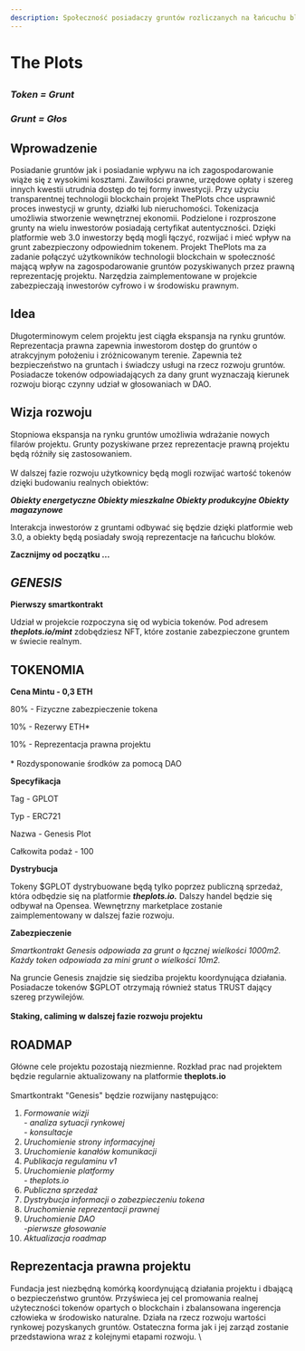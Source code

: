 ```yaml
---
description: Społeczność posiadaczy gruntów rozliczanych na łańcuchu bloków
---
```


# The Plots

##

### _Token = Grunt_

### _Grunt = Głos_

##

## Wprowadzenie

Posiadanie gruntów jak i posiadanie wpływu na ich zagospodarowanie wiąże się z wysokimi kosztami. Zawiłości prawne, urzędowe opłaty i szereg innych kwestii utrudnia dostęp do tej formy inwestycji. Przy użyciu transparentnej technologii blockchain projekt ThePlots chce usprawnić proces inwestycji w grunty, działki lub nieruchomości. Tokenizacja umożliwia stworzenie wewnętrznej ekonomii. Podzielone i rozproszone grunty na wielu inwestorów posiadają certyfikat autentyczności. Dzięki platformie web 3.0 inwestorzy będą mogli łączyć, rozwijać i mieć wpływ na grunt zabezpieczony odpowiednim tokenem. Projekt ThePlots ma za zadanie połączyć użytkowników technologii blockchain w społeczność mającą wpływ na zagospodarowanie gruntów pozyskiwanych przez prawną reprezentację projektu. Narzędzia zaimplementowane w projekcie zabezpieczają inwestorów cyfrowo i w środowisku prawnym.

## Idea

Długoterminowym celem projektu jest ciągła ekspansja na rynku gruntów. Reprezentacja prawna zapewnia inwestorom dostęp do gruntów o atrakcyjnym położeniu i zróżnicowanym terenie. Zapewnia też bezpieczeństwo na gruntach i świadczy usługi na rzecz rozwoju gruntów. Posiadacze tokenów odpowiadających za dany grunt wyznaczają kierunek rozwoju biorąc czynny udział w głosowaniach w DAO.

## Wizja rozwoju

Stopniowa ekspansja na rynku gruntów umożliwia wdrażanie nowych filarów projektu. Grunty pozyskiwane przez reprezentacje prawną projektu będą różniły się zastosowaniem.\
\
W dalszej fazie rozwoju użytkownicy będą mogli rozwijać wartość tokenów dzięki budowaniu realnych obiektów:

_**Obiekty energetyczne Obiekty mieszkalne Obiekty produkcyjne Obiekty magazynowe**_

Interakcja inwestorów z gruntami odbywać się będzie dzięki platformie web 3.0, a obiekty będą posiadały swoją reprezentacje na łańcuchu bloków.

**Zacznijmy od początku ...**

## _GENESIS_

**Pierwszy smartkontrakt**

Udział w projekcie rozpoczyna się od wybicia tokenów. Pod adresem _**theplots.io/mint**_ zdobędziesz NFT, które zostanie zabezpieczone gruntem w świecie realnym.

## **TOKENOMIA**

**Cena Mintu - 0,3 ETH**

80% - Fizyczne zabezpieczenie tokena

10% - Rezerwy ETH\*

10% - Reprezentacja prawna projektu\
\
\* Rozdysponowanie środków za pomocą DAO

**Specyfikacja**

Tag - GPLOT

Typ - ERC721

Nazwa - Genesis Plot

Całkowita podaż - 100

**Dystrybucja**

Tokeny $GPLOT dystrybuowane będą tylko poprzez publiczną sprzedaż, która odbędzie się na platformie _**theplots.io.**_ Dalszy handel będzie się odbywał na Opensea. Wewnętrzny marketplace zostanie zaimplementowany w dalszej fazie rozwoju.

**Zabezpieczenie**

_Smartkontrakt Genesis odpowiada za grunt o łącznej wielkości 1000m2._\
_Każdy token odpowiada za mini grunt o wielkości 10m2._

Na gruncie Genesis znajdzie się siedziba projektu koordynująca działania. Posiadacze tokenów $GPLOT otrzymają również status TRUST dający szereg przywilejów.\
\
**Staking, caliming w dalszej fazie rozwoju projektu**

## ROADMAP

Główne cele projektu pozostają niezmienne. Rozkład prac nad projektem będzie regularnie aktualizowany na platformie **theplots.io**\
\
Smartkontrakt "Genesis" będzie rozwijany następująco:

1. _Formowanie wizji_\
   _- analiza sytuacji rynkowej_\
   _- konsultacje_
2. _Uruchomienie strony informacyjnej_
3. _Uruchomienie kanałów komunikacji_
4. _Publikacja regulaminu v1_
5. _Uruchomienie platformy_\
   _- theplots.io_
6. _Publiczna sprzedaż_
7. _Dystrybucja informacji o zabezpieczeniu tokena_
8. _Uruchomienie reprezentacji prawnej_
9. _Uruchomienie DAO_\
   _-pierwsze głosowanie_
10. _Aktualizacja roadmap_

## Reprezentacja prawna projektu

Fundacja jest niezbędną komórką koordynującą działania projektu i dbającą o bezpieczeństwo gruntów. Przyświeca jej cel promowania realnej użyteczności tokenów opartych o blockchain i zbalansowana ingerencja człowieka w środowisko naturalne. Działa na rzecz rozwoju wartości rynkowej pozyskanych gruntów. Ostateczna forma jak i jej zarząd zostanie przedstawiona wraz z kolejnymi etapami rozwoju. \\

##
